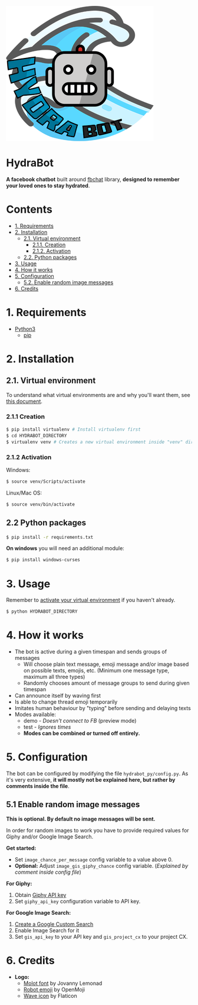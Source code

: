 ![alt text](logo.png)

HydraBot
===

**A facebook chatbot** built around [fbchat](https://github.com/carpedm20/fbchat) library, **designed to remember your loved ones to stay hydrated**.


# Contents
* [1. Requirements](#1-requirements)
* [2. Installation](#2-installation)
  * [2.1. Virtual environment](#21-virtual-environment)
    * [2.1.1. Creation](#211-creation)
    * [2.1.2. Activation](#212-activation)
  * [2.2. Python packages](#22-python-packages)
* [3. Usage](#3-usage)
* [4. How it works](#4-how-it-works)
* [5. Configuration](#5-configuration)
  * [5.2. Enable random image messages](#52-enable-random-image-messages)
* [6. Credits](#6-credits)


# 1. Requirements
* [Python3](https://www.python.org/)
  * [pip](https://pypi.org/project/pip/)


# 2. Installation

## 2.1. Virtual environment

To understand what virtual environments are and why you'll want them, see [this document](https://docs.python-guide.org/dev/virtualenvs/#lower-level-virtualenv).

### 2.1.1 Creation

```bash
$ pip install virtualenv # Install virtualenv first
$ cd HYDRABOT_DIRECTORY
$ virtualenv venv # Creates a new virtual environment inside "venv" directory
```

### 2.1.2 Activation
Windows:

```bash
$ source venv/Scripts/activate
```

Linux/Mac OS:

```bash
$ source venv/bin/activate
```

## 2.2 Python packages

```bash
$ pip install -r requirements.txt
```

**On windows** you will need an additional module:
```bash
$ pip install windows-curses
```


# 3. Usage

Remember to [activate your virtual environment](#activation) if you haven't already.

```bash
$ python HYDRABOT_DIRECTORY
```


# 4. How it works
* The bot is active during a given timespan and sends groups of messages
  * Will choose plain text message, emoji message and/or image based on possible texts, emojis, etc. (Minimum one message type, maximum all three types)
  * Randomly chooses amount of message groups to send during given timespan
* Can announce itself by waving first
* Is able to change thread emoji temporarily
* Imitates human behaviour by "typing" before sending and delaying texts
* Modes available:
  * demo - *Doesn't connect to FB* (preview mode)
  * test - *Ignores times*
  * **Modes can be combined or turned off entirely.**


# 5. Configuration
The bot can be configured by modifying the file  ```hydrabot_py/config.py```. As it's very extensive, **it will mostly not be explained here, but rather by comments inside the file**.

## 5.1 Enable random image messages
**This is optional. By default no image messages will be sent.**

In order for random images to work you have to provide required values for Giphy and/or Google Image Search.

**Get started:**
* Set ```image_chance_per_message``` config variable to a value above 0.
* **Optional:** Adjust ```image_gis_giphy_chance``` config variable. (*Explained by comment inside config file*)

**For Giphy:**
1. Obtain [Giphy API key](https://support.giphy.com/hc/en-us/articles/360020283431-Request-A-GIPHY-API-Key)
2. Set ```giphy_api_key``` configuration variable to API key.

**For Google Image Search:**
1. [Create a Google Custom Search](https://developers.google.com/custom-search)
2. Enable Image Search for it
3. Set ```gis_api_key``` to your API key and ```gis_project_cx``` to your project CX.


# 6. Credits
* **Logo:**
  * [Molot font](https://www.dafont.com/molot.font) by Jovanny Lemonad
  * [Robot emoji](https://openmoji.org/library/#search=robot&emoji=1F916) by OpenMoji
  * [Wave icon](https://www.flaticon.com/free-icon/wave_616711) by Flaticon
